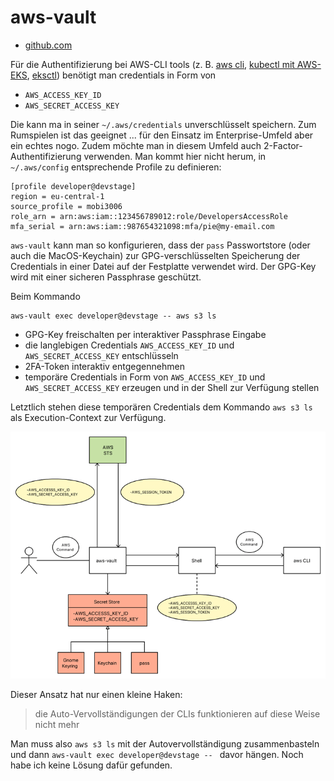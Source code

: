 # aws-vault

* [github.com](https://github.com/99designs/aws-vault)

Für die Authentifizierung bei AWS-CLI tools (z. B. [aws cli](aws-cli.md), [kubectl mit AWS-EKS](kubernetes.md), [eksctl](aws-eks.md)) benötigt man credentials in Form von 

* `AWS_ACCESS_KEY_ID`
* `AWS_SECRET_ACCESS_KEY`

Die kann ma in seiner `~/.aws/credentials` unverschlüsselt speichern. Zum Rumspielen ist das geeignet ... für den Einsatz im Enterprise-Umfeld aber ein echtes nogo. Zudem möchte man in diesem Umfeld auch 2-Factor-Authentifizierung verwenden. Man kommt hier nicht herum, in `~/.aws/config` entsprechende Profile zu definieren:

```
[profile developer@devstage]
region = eu-central-1
source_profile = mobi3006
role_arn = arn:aws:iam::123456789012:role/DevelopersAccessRole
mfa_serial = arn:aws:iam::987654321098:mfa/pie@my-email.com
```

`aws-vault` kann man so konfigurieren, dass der `pass` Passwortstore (oder auch die MacOS-Keychain) zur GPG-verschlüsselten Speicherung der Credentials in einer Datei auf der Festplatte verwendet wird. Der GPG-Key wird mit einer sicheren Passphrase geschützt.

Beim Kommando

```
aws-vault exec developer@devstage -- aws s3 ls
```

* GPG-Key freischalten per interaktiver Passphrase Eingabe
* die langlebigen Credentials `AWS_ACCESS_KEY_ID` und `AWS_SECRET_ACCESS_KEY` entschlüsseln
* 2FA-Token interaktiv entgegennehmen
* temporäre Credentials in Form von `AWS_ACCESS_KEY_ID` und `AWS_SECRET_ACCESS_KEY` erzeugen und in der Shell zur Verfügung stellen 

Letztlich stehen diese temporären Credentials dem Kommando `aws s3 ls` als Execution-Context zur Verfügung.

![aws-vault.png](images/aws-vault.png)

Dieser Ansatz hat nur einen kleine Haken:

> die Auto-Vervollständigungen der CLIs funktionieren auf diese Weise nicht mehr

Man muss also `aws s3 ls` mit der Autovervollständigung zusammenbasteln und dann `aws-vault exec developer@devstage -- ` davor hängen. Noch habe ich keine Lösung dafür gefunden.
